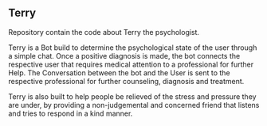 ## Terry
Repository contain the code about Terry the psychologist.

Terry is a Bot build to determine the psychological state of the user through a simple chat. Once a positive diagnosis is made, the bot connects the respective user that requires medical attention to a professional for further Help.
The Conversation between the bot and the User is sent to the respective professional for further counseling, diagnosis and treatment.

Terry is also built to help people be relieved of the stress and pressure they are under, by providing a non-judgemental and concerned friend that listens and tries to respond in a kind manner.
